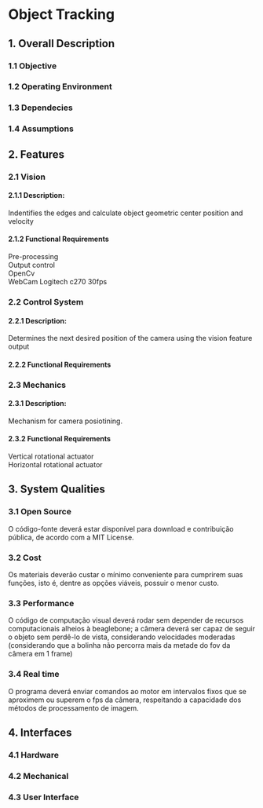 # Object Tracking
## 1. Overall Description
### 1.1 Objective

### 1.2 Operating Environment

### 1.3 Dependecies

### 1.4 Assumptions

## 2. Features

### 2.1 Vision
#### 2.1.1 Description:
  Indentifies the edges and calculate object geometric center position and velocity
#### 2.1.2 Functional Requirements
  Pre-processing  
  Output control  
  OpenCv  
  WebCam Logitech c270 30fps  

### 2.2 Control System 
 
#### 2.2.1 Description:
  Determines the next desired position of the camera using the vision feature output

#### 2.2.2 Functional Requirements

### 2.3 Mechanics

#### 2.3.1 Description:
  Mechanism for camera posiotining.  

#### 2.3.2 Functional Requirements
  Vertical rotational actuator  
  Horizontal rotational actuator

## 3. System Qualities
### 3.1 Open Source
  O código-fonte deverá estar disponível para download e contribuição pública, de acordo com a MIT License.
### 3.2 Cost
  Os materiais deverão custar o mínimo conveniente para cumprirem suas funções, isto é, dentre as opções viáveis, possuir o menor custo.
### 3.3 Performance
  O código de computação visual deverá rodar sem depender de recursos computacionais alheios à beaglebone; a câmera deverá ser capaz de seguir o objeto sem perdê-lo de vista, considerando velocidades moderadas (considerando que a bolinha não percorra mais da metade do fov da câmera em 1 frame)
### 3.4 Real time
  O programa deverá enviar comandos ao motor em intervalos fixos que se aproximem ou superem o fps da câmera, respeitando a capacidade dos métodos de processamento de imagem.
  
## 4. Interfaces
### 4.1 Hardware
### 4.2 Mechanical
### 4.3 User Interface
